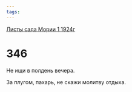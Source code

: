 ```yaml
---
tags:
---
```



[Листы сада Мории 1 1924г](/agni/1924)



# 346

Не ищи в полдень вечера.   



За плугом, пахарь, не скажи молитву отдыха.   


